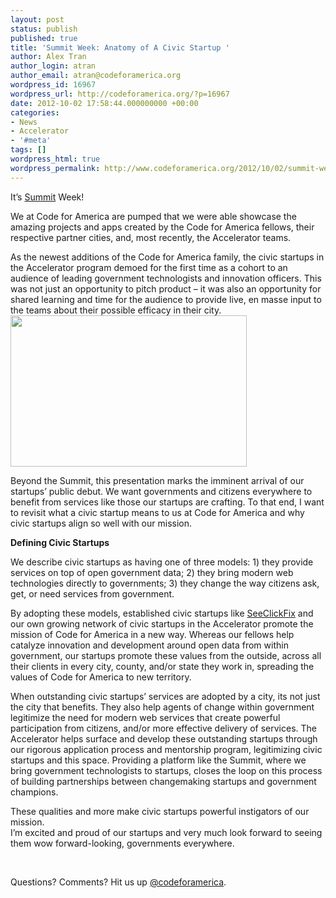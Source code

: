 ```yaml
---
layout: post
status: publish
published: true
title: 'Summit Week: Anatomy of A Civic Startup '
author: Alex Tran
author_login: atran
author_email: atran@codeforamerica.org
wordpress_id: 16967
wordpress_url: http://codeforamerica.org/?p=16967
date: 2012-10-02 17:58:44.000000000 +00:00
categories:
- News
- Accelerator
- '#meta'
tags: []
wordpress_html: true
wordpress_permalink: http://www.codeforamerica.org/2012/10/02/summit-week-anatomy-of-a-civic-startup/
---
```


<p>It’s <a href="http://cfasummit.org/">Summit</a> Week!</p>
<p>We at Code for America are pumped that we were able showcase the amazing projects and apps created by the Code for America fellows, their respective partner cities, and, most recently, the Accelerator teams.</p>
<p>As the newest additions of the Code for America family, the civic startups in the Accelerator program demoed for the first time as a cohort to an audience of leading government technologists and innovation officers. This was not just an opportunity to pitch product – it was also an opportunity for shared learning and time for the audience to provide live, en masse input to the teams about their possible efficacy in their city.<br/>
<img alt="" height="242px;" src="https://lh3.googleusercontent.com/C9CeE8N1ug7f8zGyazWvahMGUDNhDcrqCHMldC7rI4SRiPdpD6bX30X_rlOpQvnAaS5CGt2JOvObpJHYspLf2hHybAWFR3EkG82gInX_xafQ1i_DDWo" width="378px;"/></p>
<p>Beyond the Summit, this presentation marks the imminent arrival of our startups’ public debut. We want governments and citizens everywhere to benefit from services like those our startups are crafting. To that end, I want to revisit what a civic startup means to us at Code for America and why civic startups align so well with our mission.</p>
<p><strong>Defining Civic Startups</strong></p>
<p>We describe civic startups as having one of three models: 1) they provide services on top of open government data; 2) they bring modern web technologies directly to governments; 3) they change the way citizens ask, get, or need services from government.</p>
<p>By adopting these models, established civic startups like <a href="http://SeeClickFix.com" target="_blank">SeeClickFix</a> and our own growing network of civic startups in the Accelerator promote the mission of Code for America in a new way. Whereas our fellows help catalyze innovation and development around open data from within government, our startups promote these values from the outside, across all their clients in every city, county, and/or state they work in, spreading the values of Code for America to new territory.</p>
<p>When outstanding civic startups’ services are adopted by a city, its not just the city that benefits. They also help agents of change within government legitimize the need for modern web services that create powerful participation from citizens, and/or more effective delivery of services. The Accelerator helps surface and develop these outstanding startups through our rigorous application process and mentorship program, legitimizing civic startups and this space. Providing a platform like the Summit, where we bring government technologists to startups, closes the loop on this process of building partnerships between changemaking startups and government champions.</p>
<p>These qualities and more make civic startups powerful instigators of our mission.<br/>
I’m excited and proud of our startups and very much look forward to seeing them wow forward-looking, governments everywhere.<strong id="internal-source-marker_0.22119497670792043"></strong></p>
<p> </p>
<p>Questions? Comments? Hit us up <a href="http://twitter.com/codeforamerica" target="_blank">@codeforamerica</a>.</p>
